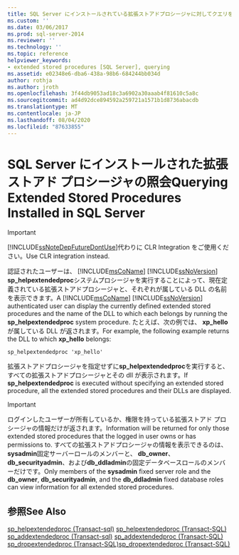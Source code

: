```yaml
---
title: SQL Server にインストールされている拡張ストアドプロシージャに対してクエリを実行する |Microsoft Docs
ms.custom: ''
ms.date: 03/06/2017
ms.prod: sql-server-2014
ms.reviewer: ''
ms.technology: ''
ms.topic: reference
helpviewer_keywords:
- extended stored procedures [SQL Server], querying
ms.assetid: e02348e6-dba6-438a-98b6-684244bb034d
author: rothja
ms.author: jroth
ms.openlocfilehash: 3f44db9053ad18c3a6902a30aaab4f81610c5a8c
ms.sourcegitcommit: ad4d92dce894592a259721a1571b1d8736abacdb
ms.translationtype: MT
ms.contentlocale: ja-JP
ms.lasthandoff: 08/04/2020
ms.locfileid: "87633855"
---
```

# <a name="querying-extended-stored-procedures-installed-in-sql-server"></a><span data-ttu-id="0a8fd-102">SQL Server にインストールされた拡張ストアド プロシージャの照会</span><span class="sxs-lookup"><span data-stu-id="0a8fd-102">Querying Extended Stored Procedures Installed in SQL Server</span></span>
    
> [!IMPORTANT]  
>  [!INCLUDE[ssNoteDepFutureDontUse](../../includes/ssnotedepfuturedontuse-md.md)]<span data-ttu-id="0a8fd-103">代わりに CLR Integration をご使用ください。</span><span class="sxs-lookup"><span data-stu-id="0a8fd-103">Use CLR integration instead.</span></span>  
  
 <span data-ttu-id="0a8fd-104">認証されたユーザーは、 [!INCLUDE[msCoName](../../includes/msconame-md.md)] [!INCLUDE[ssNoVersion](../../includes/ssnoversion-md.md)] **sp_helpextendedproc**システムプロシージャを実行することによって、現在定義されている拡張ストアドプロシージャと、それぞれが属している DLL の名前を表示できます。</span><span class="sxs-lookup"><span data-stu-id="0a8fd-104">A [!INCLUDE[msCoName](../../includes/msconame-md.md)] [!INCLUDE[ssNoVersion](../../includes/ssnoversion-md.md)] authenticated user can display the currently defined extended stored procedures and the name of the DLL to which each belongs by running the **sp_helpextendedproc** system procedure.</span></span> <span data-ttu-id="0a8fd-105">たとえば、次の例では、 **xp_hello**が属している DLL が返されます。</span><span class="sxs-lookup"><span data-stu-id="0a8fd-105">For example, the following example returns the DLL to which **xp_hello** belongs:</span></span>  
  
```  
sp_helpextendedproc 'xp_hello'  
```  
  
 <span data-ttu-id="0a8fd-106">拡張ストアドプロシージャを指定せずに**sp_helpextendedproc**を実行すると、すべての拡張ストアドプロシージャとその dll が表示されます。</span><span class="sxs-lookup"><span data-stu-id="0a8fd-106">If **sp_helpextendedproc** is executed without specifying an extended stored procedure, all the extended stored procedures and their DLLs are displayed.</span></span>  
  
> [!IMPORTANT]  
>  <span data-ttu-id="0a8fd-107">ログインしたユーザーが所有しているか、権限を持っている拡張ストアド プロシージャの情報だけが返されます。</span><span class="sxs-lookup"><span data-stu-id="0a8fd-107">Information will be returned for only those extended stored procedures that the logged in user owns or has permissions to.</span></span> <span data-ttu-id="0a8fd-108">すべての拡張ストアドプロシージャの情報を表示できるのは、 **sysadmin**固定サーバーロールのメンバーと、 **db_owner**、 **db_securityadmin**、および**db_ddladmin**の固定データベースロールのメンバーだけです。</span><span class="sxs-lookup"><span data-stu-id="0a8fd-108">Only members of the **sysadmin** fixed server role and the **db_owner**, **db_securityadmin**, and the **db_ddladmin** fixed database roles can view information for all extended stored procedures.</span></span>  
  
## <a name="see-also"></a><span data-ttu-id="0a8fd-109">参照</span><span class="sxs-lookup"><span data-stu-id="0a8fd-109">See Also</span></span>  
 <span data-ttu-id="0a8fd-110">[sp_helpextendedproc &#40;Transact-sql&#41;](/sql/relational-databases/system-stored-procedures/sp-helpextendedproc-transact-sql) </span><span class="sxs-lookup"><span data-stu-id="0a8fd-110">[sp_helpextendedproc &#40;Transact-SQL&#41;](/sql/relational-databases/system-stored-procedures/sp-helpextendedproc-transact-sql) </span></span>  
 <span data-ttu-id="0a8fd-111">[sp_addextendedproc &#40;Transact-sql&#41;](/sql/relational-databases/system-stored-procedures/sp-addextendedproc-transact-sql) </span><span class="sxs-lookup"><span data-stu-id="0a8fd-111">[sp_addextendedproc &#40;Transact-SQL&#41;](/sql/relational-databases/system-stored-procedures/sp-addextendedproc-transact-sql) </span></span>  
 [<span data-ttu-id="0a8fd-112">sp_dropextendedproc &#40;Transact-SQL&#41;</span><span class="sxs-lookup"><span data-stu-id="0a8fd-112">sp_dropextendedproc &#40;Transact-SQL&#41;</span></span>](/sql/relational-databases/system-stored-procedures/sp-dropextendedproc-transact-sql)  
  
  

